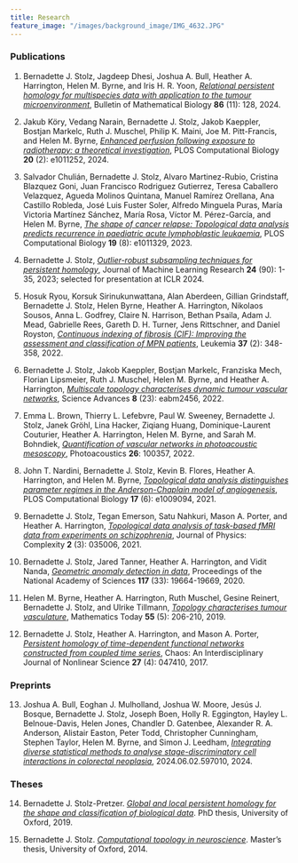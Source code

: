```yaml
---
title: Research
feature_image: "/images/background_image/IMG_4632.JPG"
---
```


### Publications

1. Bernadette J. Stolz, Jagdeep Dhesi, Joshua A. Bull, Heather A. Harrington, Helen M. Byrne, and Iris H. R. Yoon, [*Relational persistent homology for multispecies data with application to the tumour microenvironment*](https://link.springer.com/article/10.1007/s11538-024-01353-6), Bulletin of Mathematical Biology **86** (11): 128, 2024.

2. Jakub Köry, Vedang Narain, Bernadette J. Stolz, Jakob Kaeppler, Bostjan Markelc, Ruth J. Muschel, Philip K. Maini, Joe M. Pitt-Francis, and Helen M. Byrne, [*Enhanced perfusion following exposure to radiotherapy: a theoretical investigation*](https://journals.plos.org/ploscompbiol/article?id=10.1371/journal.pcbi.1011252), PLOS Computational Biology **20** (2): e1011252, 2024.

3. Salvador Chulián, Bernadette J. Stolz, Alvaro Martinez-Rubio, Cristina Blazquez Goni, Juan Francisco Rodriguez Gutierrez, Teresa Caballero Velazquez, Agueda Molinos Quintana, Manuel Ramírez Orellana, Ana Castillo Robleda, José Luis Fuster Soler, Alfredo Minguela Puras, María Victoria Martínez Sánchez, María Rosa, Víctor M. Pérez-García, and Helen M. Byrne, [*The shape of cancer relapse: Topological data analysis predicts recurrence in paediatric acute lymphoblastic leukaemia*](https://journals.plos.org/ploscompbiol/article?id=10.1371/journal.pcbi.1011329), PLOS Computational Biology **19** (8): e1011329, 2023.

4. Bernadette J. Stolz, [*Outlier-robust subsampling techniques for persistent homology*](https://www.jmlr.org/papers/volume24/21-1526/21-1526.pdf), Journal of Machine Learning Research **24** (90): 1-35, 2023; selected for presentation at ICLR 2024.

5. Hosuk Ryou, Korsuk Sirinukunwattana, Alan Aberdeen, Gillian Grindstaff, Bernadette J. Stolz, Helen Byrne, Heather A. Harrington, Nikolaos Sousos, Anna L. Godfrey, Claire N. Harrison, Bethan Psaila, Adam J. Mead, Gabrielle Rees, Gareth D. H. Turner, Jens Rittschner, and Daniel Royston, [*Continuous indexing of fibrosis (CIF): Improving the assessment and classification of MPN patients*](https://www.nature.com/articles/s41375-022-01773-0), Leukemia **37** (2): 348-358, 2022.

6. Bernadette J. Stolz, Jakob Kaeppler, Bostjan Markelc, Franziska Mech, Florian Lipsmeier, Ruth J. Muschel, Helen M. Byrne, and Heather A. Harrington, [*Multiscale topology characterises dynamic tumour vascular networks*](https://www.science.org/doi/epdf/10.1126/sciadv.abm2456), Science Advances **8** (23): eabm2456, 2022.

7. Emma L. Brown, Thierry L. Lefebvre, Paul W. Sweeney, Bernadette J. Stolz, Janek Gröhl, Lina Hacker, Ziqiang Huang, Dominique-Laurent Couturier, Heather A. Harrington, Helen M. Byrne, and Sarah M. Bohndiek, [*Quantification of vascular networks in photoacoustic mesoscopy*](https://pdf.sciencedirectassets.com/286328/1-s2.0-S2213597922X00025/1-s2.0-S221359792200026X/main.pdf?X-Amz-Security-Token=IQoJb3JpZ2luX2VjEEkaCXVzLWVhc3QtMSJGMEQCIGCzi376oJudM6grM71YH5uWsHHCDqmwVIlhh30BdWrOAiANf2NudJ0KEg5z49xp7dGMBYRQs7YzAquj8UNueRjI6iq8BQiS%2F%2F%2F%2F%2F%2F%2F%2F%2F%2F8BEAUaDDA1OTAwMzU0Njg2NSIMlfBfBPKssUbMqeLnKpAFYxBu4Nudj9%2BQ%2FATT2NOAGdWBiRIhR%2BCN%2FC1U20l5sy5FA%2BkSy%2FybT6RfQsAAdKWzenncffhp9uwAIFzB9vNm9oz2vEs49%2FcpFL9ffIOnfsjZeMXvfLyHobi6Z6CFjHfxfTR5BMCmvorFM64AU4xYJzc45l07eNuG9TjenqMsJyGZ%2BmFzofyHUioI7bePCuAIBdNTut5hGFHAGbCtkLbOs4fi4%2BnDxA8Xnbkw4jZ%2Fu5gNl4pyWZJ7VNMWTXW1c%2BUpMzQu8oBHIssg9zE0eeEthPx3hXHeEK6aMH1YqTwzYEislMfG4kmEiOjTaooN%2BqnMmoyE2t26xCeHmqHYhBTmvBtpc%2B2YXo1fpchUScLDoVxFXa97h6XX8mW3VtlpnuvjLD01iPZCy6trB6Qipmup3tfkCUboF5RYDKbGBmFtPuFAw58bRS0W2eab5TQ2%2FI1zgaZlXiRpKusSXXj1N%2B0q%2BTIlAVRAHSiBpq0oDjyxIFEcP0%2BfCIQryGRvYwZj%2BoU1zHUVR1b%2Bu2wPh3BNtkPezzu9escqUThVPjazS3JVKoPI0UhTVOt%2BavQrl%2FDfrInWqLeZZwwBSlBFLnv9NfNBEjLMmols45gbnYCqd9tmLCdtKYlpxfdiemnTkiTFjolHHDZr%2FDvfREYm3%2Fo1BGa62D4cgi0vpWRAFKbsbo%2BewnXF93bhSUtNcWG1cPdAkNt0aXPrboy3WtSWFIMJoeTVso4m6Hym7NbM7I2qIMj8yC11gL%2BE49CduVI11bpUs7X3WntACJVFpH4V9sr7F%2BUBNk51KHiJE1GhVK3N1vCy3Nr%2FmK%2FupwJpOhZ5DyqzhVrHGW9uZ8I13V0YrDRcvGllgvX9XGgpdccsQKAalQnPgnkw%2F8fwtwY6sgHaonaQQsbt5fI9MeT6LkP4TALZjx5dlouGGV1OPkDTmNUJbExPzhMaKr4d33URJ%2BnzbO%2BIvw%2FLlH5jbtwFuCqQDQZsHJMRrgBLOpYVCoyH%2FuEE0T8miiD4UpsKRRWXntzzOqpYodk0BNpraiOtm1ASibLkADyh71LJWoRFjiPTd6TAVNablgI505aVne2o3BLvtvo3RmKvYu76G9VoTVR5iBp0MhAjiS5Xm4okTmgx5j%2F%2B&X-Amz-Algorithm=AWS4-HMAC-SHA256&X-Amz-Date=20241001T172802Z&X-Amz-SignedHeaders=host&X-Amz-Expires=300&X-Amz-Credential=ASIAQ3PHCVTY42BQYVNG%2F20241001%2Fus-east-1%2Fs3%2Faws4_request&X-Amz-Signature=344043420310685b11c1e3fa64b9cf3ec025c57d1b80ffcef8ed36c8749b6269&hash=9ee25f3371b743c2dd2cba831eb5884f81092b4d967ab81228579b43e0522f43&host=68042c943591013ac2b2430a89b270f6af2c76d8dfd086a07176afe7c76c2c61&pii=S221359792200026X&tid=spdf-5471efe0-4696-455c-aef1-1d31cde707e5&sid=9b173f53997ef24c745adcd9cc71984d1d94gxrqb&type=client&tsoh=d3d3LnNjaWVuY2VkaXJlY3QuY29t&ua=1e065b0004035401035b&rr=8cbe2ab478623611&cc=de), Photoacoustics **26**: 100357, 2022.

8. John T. Nardini, Bernadette J. Stolz, Kevin B. Flores, Heather A. Harrington, and Helen M. Byrne, [*Topological data analysis distinguishes parameter regimes in the Anderson-Chaplain model of angiogenesis*](https://journals.plos.org/ploscompbiol/article?id=10.1371/journal.pcbi.1009094), PLOS Computational Biology **17** (6): e1009094, 2021.

9. Bernadette J. Stolz, Tegan Emerson, Satu Nahkuri, Mason A. Porter, and Heather A. Harrington, [*Topological data analysis of task-based fMRI data from experiments on schizophrenia*](https://iopscience.iop.org/article/10.1088/2632-072X/abb4c6/pdf), Journal of Physics: Complexity **2** (3): 035006, 2021.

10. Bernadette J. Stolz, Jared Tanner, Heather A. Harrington, and Vidit Nanda, [*Geometric anomaly detection in data*](https://www.pnas.org/doi/epdf/10.1073/pnas.2001741117), Proceedings of the National Academy of Sciences **117** (33): 19664-19669, 2020.

11. Helen M. Byrne, Heather A. Harrington, Ruth Muschel, Gesine Reinert, Bernadette J. Stolz, and Ulrike Tillmann, [*Topology characterises tumour vasculature*](/files/IMA_Byrne2019.pdf), Mathematics Today **55** (5): 206-210, 2019.

12. Bernadette J. Stolz, Heather A. Harrington, and Mason A. Porter, [*Persistent homology of time-dependent functional networks constructed from coupled time series*](https://pubs.aip.org/aip/cha/article/27/4/047410/322562/Persistent-homology-of-time-dependent-functional), Chaos: An Interdisciplinary Journal of Nonlinear Science **27** (4): 047410, 2017.


### Preprints

13. Joshua A. Bull, Eoghan J. Mulholland, Joshua W. Moore, Jesús J. Bosque, Bernadette J. Stolz, Joseph Boen, Holly R. Eggington, Hayley L. Belnoue-Davis, Helen Jones, Chandler D. Gatenbee, Alexander R. A. Anderson, Alistair Easton, Peter Todd, Christopher Cunningham, Stephen Taylor, Helen M. Byrne, and Simon J. Leedham, [*Integrating diverse statistical methods to analyse stage-discriminatory cell interactions in colorectal neoplasia*](https://www.biorxiv.org/content/10.1101/2024.06.02.597010v1), 2024.06.02.597010, 2024.


### Theses

14. Bernadette J. Stolz-Pretzer. [*Global and local persistent homology for the shape
and classification of biological data*](https://ora.ox.ac.uk/objects/uuid:3352ad74-87b4-415a-87d3-0592315763ac). PhD thesis, University of Oxford, 2019.

15. Bernadette J. Stolz. [*Computational topology in neuroscience*](/files/DissertationBSCorr.pdf). Master’s thesis, University of Oxford, 2014.
